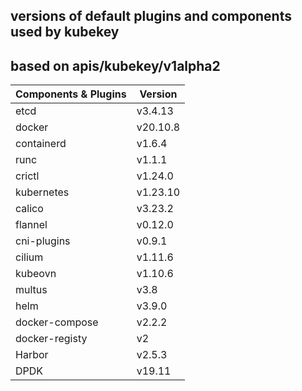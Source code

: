 ## versions of default plugins and components used by kubekey
## based on apis/kubekey/v1alpha2
| Components & Plugins  | Version          |
|-----------------------|------------------|
| etcd                  | v3.4.13          |
| docker                | v20.10.8         |
| containerd            | v1.6.4           |
| runc                  | v1.1.1           |
| crictl                | v1.24.0          |
| kubernetes            | v1.23.10         |
| calico                | v3.23.2          |
| flannel               | v0.12.0          |
| cni-plugins           | v0.9.1           |
| cilium                | v1.11.6          |
| kubeovn               | v1.10.6          |
| multus                | v3.8             |
| helm                  | v3.9.0           |
| docker-compose        | v2.2.2           |
| docker-registy        | v2               |
| Harbor                | v2.5.3           |
| DPDK                  | v19.11           |

